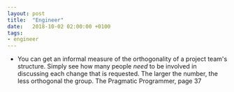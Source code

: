 ```yaml
---
layout: post
title:  "Engineer"
date:   2018-10-02 02:00:00 +0100
tags:
- engineer
---
```


- You can get an informal measure of the orthogonality of a project team's structure. Simply see how many people _need_ to be involved in discussing each change that is requested. The larger the number, the less orthogonal the group.
The Pragmatic Programmer, page 37

